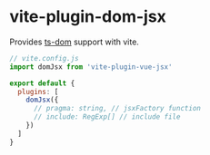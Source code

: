 # vite-plugin-dom-jsx 
Provides [ts-dom](https://github.com/Lusito/tsx-dom) support with vite.

```js
// vite.config.js
import domJsx from 'vite-plugin-vue-jsx'

export default {
  plugins: [
    domJsx({
      // pragma: string, // jsxFactory function
      // include: RegExp[] // include file
    })
  ]
}
```

